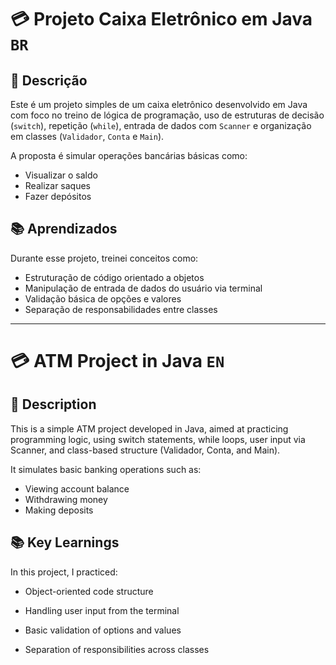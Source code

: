 # 💳 Projeto Caixa Eletrônico em Java `BR`

## 📌 Descrição

Este é um projeto simples de um caixa eletrônico desenvolvido em Java com foco no treino de lógica de programação, uso de estruturas de decisão (`switch`), repetição (`while`), entrada de dados com `Scanner` e organização em classes (`Validador`, `Conta` e `Main`).

A proposta é simular operações bancárias básicas como:

- Visualizar o saldo
- Realizar saques
- Fazer depósitos

## 📚 Aprendizados

Durante esse projeto, treinei conceitos como:

- Estruturação de código orientado a objetos
- Manipulação de entrada de dados do usuário via terminal
- Validação básica de opções e valores
- Separação de responsabilidades entre classes

---

# 💳 ATM Project in Java `EN`

## 📌 Description

This is a simple ATM project developed in Java, aimed at practicing programming logic, using switch statements, while loops, user input via Scanner, and class-based structure (Validador, Conta, and Main).

It simulates basic banking operations such as:

- Viewing account balance
- Withdrawing money
- Making deposits

## 📚 Key Learnings

In this project, I practiced:

- Object-oriented code structure

- Handling user input from the terminal

- Basic validation of options and values

- Separation of responsibilities across classes
